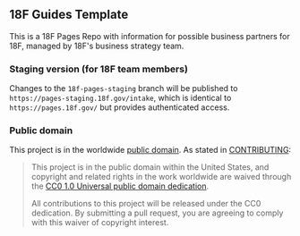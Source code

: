 ## 18F Guides Template

This is a 18F Pages Repo with information for possible business partners for 18F, managed by 18F's business strategy team.

### Staging version (for 18F team members)

Changes to the `18f-pages-staging` branch will be published to
`https://pages-staging.18f.gov/intake`, which is identical to
`https://pages.18f.gov/` but provides authenticated access.

### Public domain

This project is in the worldwide [public domain](LICENSE.md). As stated in [CONTRIBUTING](CONTRIBUTING.md):

> This project is in the public domain within the United States, and copyright and related rights in the work worldwide are waived through the [CC0 1.0 Universal public domain dedication](https://creativecommons.org/publicdomain/zero/1.0/).
>
> All contributions to this project will be released under the CC0
>dedication. By submitting a pull request, you are agreeing to comply
>with this waiver of copyright interest.
